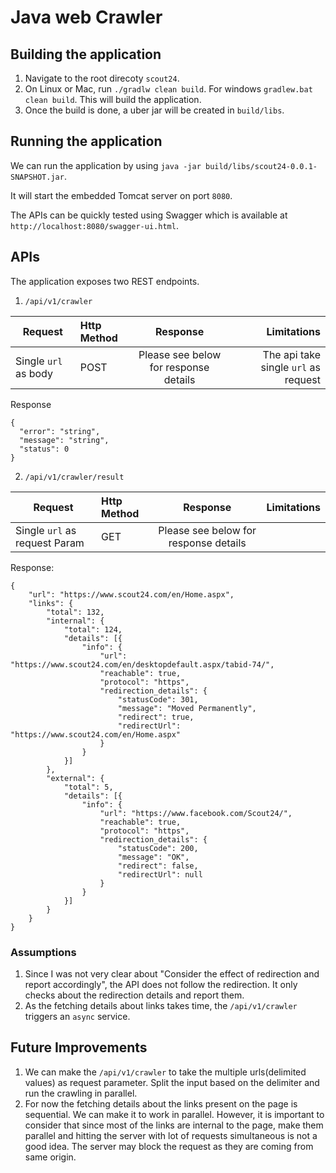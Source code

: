 # Java web Crawler

## Building the application

1. Navigate to the root direcoty `scout24`.
2. On Linux or Mac, run `./gradlw clean build`. For windows `gradlew.bat clean build`. This will build the application.
3. Once the build is done, a uber jar will be created in `build/libs`.

## Running the application

We can run the application by using `java -jar build/libs/scout24-0.0.1-SNAPSHOT.jar`.

It will start the embedded Tomcat server on port `8080`.

The APIs can be quickly tested using Swagger which is available at `http://localhost:8080/swagger-ui.html`.

## APIs

The application exposes two REST endpoints.

1. `/api/v1/crawler`

| Request | Http Method     | Response           | Limitations  |
| --------| :----- |:-------------:| -----:|
| Single `url` as body | POST     | Please see below for response details | The api take single `url` as request  |


Response
~~~~
{
  "error": "string",
  "message": "string",
  "status": 0
}
~~~~

2. `/api/v1/crawler/result`

| Request | Http Method       | Response           | Limitations  |
| --------|:----- |:-------------:| -----:|
| Single `url` as request Param | GET      | Please see below for response details |   |

Response:
~~~~
{
	"url": "https://www.scout24.com/en/Home.aspx",
	"links": {
		"total": 132,
		"internal": {
			"total": 124,
			"details": [{
				"info": {
					"url": "https://www.scout24.com/en/desktopdefault.aspx/tabid-74/",
					"reachable": true,
					"protocol": "https",
					"redirection_details": {
						"statusCode": 301,
						"message": "Moved Permanently",
						"redirect": true,
						"redirectUrl": "https://www.scout24.com/en/Home.aspx"
					}
				}
			}]
		},
		"external": {
			"total": 5,
			"details": [{
				"info": {
					"url": "https://www.facebook.com/Scout24/",
					"reachable": true,
					"protocol": "https",
					"redirection_details": {
						"statusCode": 200,
						"message": "OK",
						"redirect": false,
						"redirectUrl": null
					}
				}
			}]
		}
	}
}
~~~~

### Assumptions
1. Since I was not very clear about "Consider the effect of redirection and report accordingly", the API does not follow the redirection. It only checks about the redirection details and report them.
2. As the fetching details about links takes time, the `/api/v1/crawler` triggers an `async` service.

## Future Improvements

1. We can make the `/api/v1/crawler` to take the multiple urls(delimited values) as request parameter. Split the input based on the delimiter and run the crawling in parallel.
2. For now the fetching details about the links present on the page is sequential. We can make it to work in parallel. However, it is important to consider that since most of the links are internal to the page, make them parallel and hitting the server with lot of requests simultaneous is not a good idea. The server may block the request as they are coming from same origin. 
